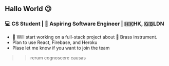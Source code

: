 ##  Hallo World 😉

 ### 💻 CS Student | 🦄 Aspiring Software Engineer | 🇭🇰HK, 🇬🇧LDN


- 🔭 Will start working on a full-stack project about 🎺 Brass instrument.
- Plan to use React, Firebase, and Heroku
- Plase let me know if you want to join the team

>> rerum cognoscere causas 


